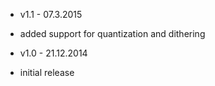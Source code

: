 * v1.1 - 07.3.2015
- added support for quantization and dithering

* v1.0 - 21.12.2014
- initial release
